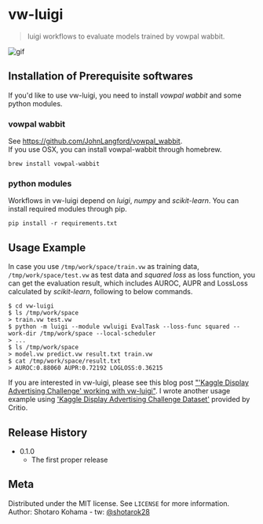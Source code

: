 # vw-luigi
> luigi workflows to evaluate models trained by vowpal wabbit.

![gif](https://gyazo.com/a86de7b93a18d990249176a8f6ba54ed.gif)

## Installation of Prerequisite softwares

If you'd like to use vw-luigi, you need to install *vowpal wabbit* and some python modules.

### vowpal wabbit
See https://github.com/JohnLangford/vowpal_wabbit.  
If you use OSX, you can install vowpal-wabbit through homebrew.
```shell
brew install vowpal-wabbit
```

### python modules
Workflows in vw-luigi depend on *luigi*, *numpy* and *scikit-learn*. You can install required modules through pip.
```shell
pip install -r requirements.txt
```

## Usage Example

In case you use `/tmp/work/space/train.vw` as training data, `/tmp/work/space/test.vw` as test data and *squared loss* as loss function, you can get the evaluation result, which includes AUROC, AUPR and LossLoss calculated by *scikit-learn*, following to below commands.

```shell
$ cd vw-luigi
$ ls /tmp/work/space
> train.vw test.vw
$ python -m luigi --module vwluigi EvalTask --loss-func squared --work-dir /tmp/work/space --local-scheduler
> ...
$ ls /tmp/work/space
> model.vw predict.vw result.txt train.vw
$ cat /tmp/work/space/result.txt
> AUROC:0.88060 AUPR:0.72192 LOGLOSS:0.36215
```

If you are interested in vw-luigi, please see this blog post ["'Kaggle Display Advertising Challenge' working with vw-luigi"](http://blog.shotarok.com/post/2016-05-03-vwluigi_with_critio_dataset/). I wrote another usage example using ['Kaggle Display Advertising Challenge Dataset'](http://criteolabs.wpengine.com/downloads/2014-kaggle-display-advertising-challenge-dataset/) provided by Critio.
## Release History

* 0.1.0
   * The first proper release

## Meta
Distributed under the MIT license.  See `LICENSE` for more information.  
Author: Shotaro Kohama - tw: [@shotarok28](https://twitter.com/shotarok28)
